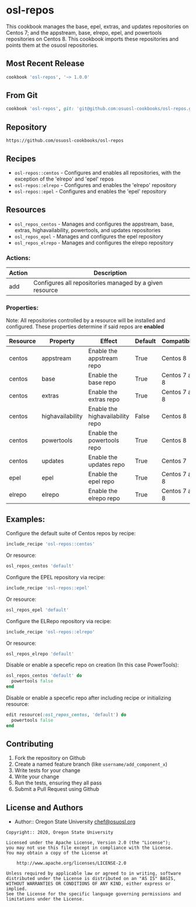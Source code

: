 osl-repos
================

This cookbook manages the base, epel, extras, and updates repositories on Centos 7; and the appstream, base, elrepo,
epel, and powertools repositories on Centos 8. This cookbook imports these repositories and points them at the osuosl
repositories.

## Most Recent Release

```ruby
cookbook 'osl-repos', '~> 1.0.0'
```

## From Git

```ruby
cookbook 'osl-repos', git: 'git@github.com:osuosl-cookbooks/osl-repos.git'
```

## Repository

```
https://github.com/osuosl-cookbooks/osl-repos
```

## Recipes

- `osl-repos::centos`  - Configures and enables all repositories, with the exception of the 'elrepo' and 'epel' repos
- `osl-repos::elrepo`  - Configures and enables the 'elrepo' repository
- `osl-repos::epel`    - Configures and enables the 'epel' repository

## Resources

- `osl_repos_centos` - Manages and configures the appstream, base, extras, highavailability, powertools, and updates repositories
- `osl_repos_epel`   - Manages and configures the epel repository
- `osl_repos_elrepo` - Manages and configures the elrepo repository

### Actions:

| Action 	| Description                                                            	|
|--------	|------------------------------------------------------------------------	|
| add    	| Configures all repositories managed by a given resource                	|

### Properties:

Note: All repositories controlled by a resource will be installed and configured. These properties determine if said repos are **enabled**

| Resource  	| Property        	| Effect                     	      | Default  | Compatibility     |
|-----------	|-----------------  |---------------------------------	|--------  |-----------------  |
| centos 	    | appstream     	  | Enable the appstream repo   	    | True     | Centos 8          |
| centos 	    | base           	  | Enable the base repo   	          | True     | Centos 7 and 8    |
| centos      | extras            | Enable the extras repo   	        | True     | Centos 7 and 8    |
| centos   	  | highavailability  | Enable the highavailability repo  | False    | Centos 8          |
| centos   	  | powertools        | Enable the powertools repo   	    | True     | Centos 8          |
| centos      | updates        	  | Enable the updates repo   	  	  | True     | Centos 7          |
| epel    	  | epel           	  | Enable the epel repo   	  	      | True     | Centos 7 and 8    |
| elrepo  	  | elrepo         	  | Enable the elrepo repo   	  	    | True     | Centos 7 and 8    |


## Examples:

Configure the default suite of Centos repos by recipe:
```ruby
include_recipe 'osl-repos::centos'
```
Or resource:
```ruby
osl_repos_centos 'default'
```

Configure the EPEL repository via recipe:
```ruby
include_recipe 'osl-repos::epel'
```
Or resource:
```ruby
osl_repos_epel 'default'
```

Configure the ELRepo repository via recipe:
```ruby
include_recipe 'osl-repos::elrepo'
```
Or resource:
```ruby
osl_repos_elrepo 'default'
```

Disable or enable a specefic repo on creation (In this case PowerTools): 
```ruby
osl_repos_centos 'default' do
  powertools false
end
```

Disable or enable a specefic repo after including recipe or initializing resource: 
```ruby
edit resource(:osl_repos_centos, 'default') do
  powertools false
end
```

## Contributing

1. Fork the repository on Github
1. Create a named feature branch (like `username/add_component_x`)
1. Write tests for your change
1. Write your change
1. Run the tests, ensuring they all pass
1. Submit a Pull Request using Github

## License and Authors

- Author:: Oregon State University <chef@osuosl.org>

```text
Copyright:: 2020, Oregon State University

Licensed under the Apache License, Version 2.0 (the "License");
you may not use this file except in compliance with the License.
You may obtain a copy of the License at

    http://www.apache.org/licenses/LICENSE-2.0

Unless required by applicable law or agreed to in writing, software
distributed under the License is distributed on an "AS IS" BASIS,
WITHOUT WARRANTIES OR CONDITIONS OF ANY KIND, either express or implied.
See the License for the specific language governing permissions and
limitations under the License.
```
